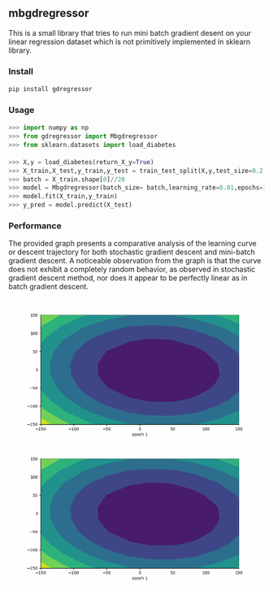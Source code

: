 ## mbgdregressor

This is a small library that tries to run mini batch gradient desent on your linear regression dataset which is not primitively implemented in sklearn library.


### Install
```sh
pip install gdregressor
```

### Usage
```py
>>> import numpy as np
>>> from gdregressor import Mbgdregressor
>>> from sklearn.datasets import load_diabetes

>>> X,y = load_diabetes(return_X_y=True)
>>> X_train,X_test,y_train,y_test = train_test_split(X,y,test_size=0.2,random_state=2)
>>> batch = X_train.shape[0]//20
>>> model = Mbgdregressor(batch_size= batch,learning_rate=0.01,epochs=100)
>>> model.fit(X_train,y_train)
>>> y_pred = model.predict(X_test)

```

### Performance
The provided graph presents a comparative analysis of the learning curve or descent trajectory for both stochastic gradient descent and mini-batch gradient descent. A noticeable observation from the graph is that the curve does not exhibit a completely random behavior, as observed in stochastic gradient descent method, nor does it appear to be perfectly linear as in batch gradient descent.

![Stochiastic gd](data/stochastic_animation_contour_plot.gif)
![Mini Batch gd](data/mini_batch_contour_plot.gif)

